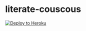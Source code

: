 # literate-couscous
[![Deploy to Heroku](https://www.herokucdn.com/deploy/button.png)](https://dashboard.heroku.com/new?template=https://github.com/janganminin/literate.git)
